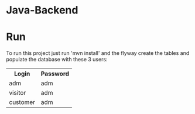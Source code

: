 # Java-Backend



# Run
<p>To run this project just run 'mvn install' and the flyway create the tables and populate the database with these 3 users:</p>
<table>
	<tr>
		<th>Login</th>
		<th>Password</th>
	</tr>
	<tr>
		<td>adm</td>
		<td>adm</td>
	</tr>
	<tr>
		<td>visitor</td>
		<td>adm</td>
	</tr>
	<tr>
		<td>customer</td>
		<td>adm</td>
	</tr>
</table>


